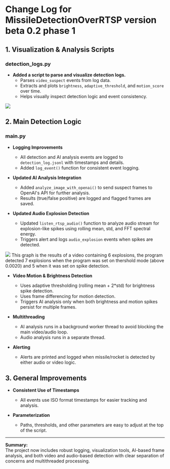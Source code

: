 # Change Log for MissileDetectionOverRTSP version beta 0.2 phase 1

## 1. Visualization & Analysis Scripts

### detection_logs.py
- **Added a script to parse and visualize detection logs.**
  - Parses `video_suspect` events from log data.
  - Extracts and plots `brightness`, `adaptive_threshold`, and `motion_score` over time.
  - Helps visually inspect detection logic and event consistency.

<image src="https://github.com/RaziFalah/MissileDetectionOverRTSP/blob/main/images/graph_thershold.png?raw=true"></image>

## 2. Main Detection Logic

### main.py
- **Logging Improvements**
  - All detection and AI analysis events are logged to `detection_log.jsonl` with timestamps and details.
  - Added `log_event()` function for consistent event logging.
 



- **Updated AI Analysis Integration**
  - Added `analyze_image_with_openai()` to send suspect frames to OpenAI's API for further analysis.
  - Results (true/false positive) are logged and flagged frames are saved.

- **Updated Audio Explosion Detection**
  - Updated `listen_rtsp_audio()` function to analyze audio stream for explosion-like spikes using rolling mean, std, and FFT spectral energy.
  - Triggers alert and logs `audio_explosion` events when spikes are detected.

<image src="https://github.com/RaziFalah/MissileDetectionOverRTSP/blob/main/images/GraphTestVideoOf7Exp.png?raw=true"></image>
This graph is the results of a video containing 6 explosions, the program detected 7 explosions when the program was set on thershold mode (above 0.0020) and 5 when it was set on spike detection.

- **Video Motion & Brightness Detection**
  - Uses adaptive thresholding (rolling mean + 2*std) for brightness spike detection.
  - Uses frame differencing for motion detection.
  - Triggers AI analysis only when both brightness and motion spikes persist for multiple frames.

- **Multithreading**
  - AI analysis runs in a background worker thread to avoid blocking the main video/audio loop.
  - Audio analysis runs in a separate thread.

- **Alerting**
  - Alerts are printed and logged when missile/rocket is detected by either audio or video logic.

## 3. General Improvements

- **Consistent Use of Timestamps**
  - All events use ISO format timestamps for easier tracking and analysis.

- **Parameterization**
  - Paths, thresholds, and other parameters are easy to adjust at the top of the script.

---

**Summary:**  
The project now includes robust logging, visualization tools, AI-based frame analysis, and both video and audio-based detection with clear separation of concerns and multithreaded processing.

